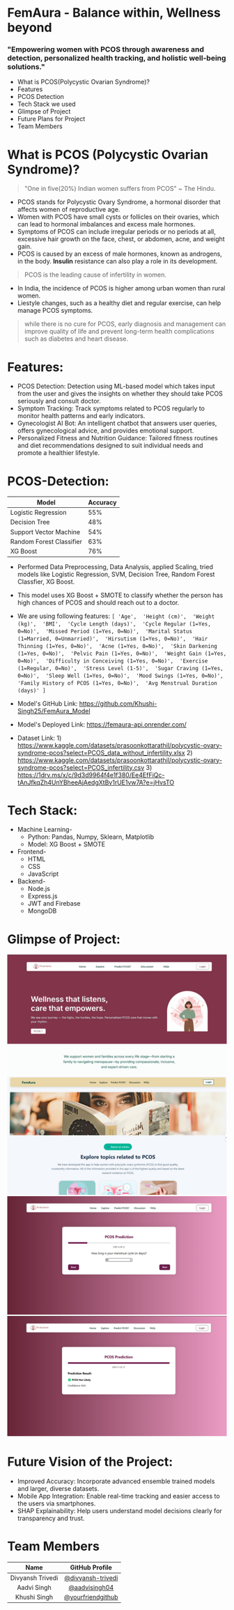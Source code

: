 # FemAura - Balance within, Wellness beyond
### "Empowering women with PCOS through awareness and detection, personalized health tracking, and holistic well-being solutions."

* What is PCOS(Polycystic Ovarian Syndrome)?
* Features
* PCOS Detection 
* Tech Stack we used 
* Glimpse of Project
* Future Plans for Project  
* Team Members

# What is PCOS (Polycystic Ovarian Syndrome)? 
> "One in five(20%) Indian women suffers from PCOS" ~ The Hindu.
* PCOS stands for Polycystic Ovary Syndrome, a hormonal disorder that affects women of reproductive age.
* Women with PCOS have small cysts or follicles on their ovaries, which can lead to hormonal imbalances and excess male hormones.
* Symptoms of PCOS can include irregular periods or no periods at all, excessive hair growth on the face, chest, or abdomen, acne, and weight gain.
* PCOS is caused by an excess of male hormones, known as androgens, in the body. **Insulin** resistance can also play a role in its development.
> PCOS is the leading cause of infertility in women.
* In India, the incidence of PCOS is higher among urban women than rural women.
* Liestyle changes, such as a healthy diet and regular exercise, can help manage PCOS symptoms.
> while there is no cure for PCOS, early diagnosis and management can improve quality of life and prevent long-term health complications such as diabetes and heart disease.

# Features:
* PCOS Detection: Detection using ML-based model which takes input from the user and gives the insights on whether they should take PCOS seriously and consult doctor.
* Symptom Tracking: Track symptoms related to PCOS regularly to monitor health patterns and early indicators.
* Gynecologist AI Bot: An intelligent chatbot that answers user queries, offers gynecological advice, and provides emotional support.
* Personalized Fitness and Nutrition Guidance: Tailored fitness routines and diet recommendations designed to suit individual needs and promote a healthier lifestyle.

# PCOS-Detection:
| Model | Accuracy | 
| --- | --- |
| Logistic Regression | 55% |
| Decision Tree | 48% | 
| Support Vector Machine | 54% | 
| Random Forest Classifier | 63% |
| XG Boost | 76% | 

* Performed Data Preprocessing, Data Analysis, applied Scaling, tried models like Logistic Regression, SVM, Decision Tree, Random Forest Classfier, XG Boost.
* This model uses XG Boost + SMOTE to classify whether the person has high chances of PCOS and should reach out to a doctor.
* We are using following features:
    `[
        'Age', 
        'Height (cm)', 
        'Weight (kg)', 
        'BMI', 
        'Cycle Length (days)', 
        'Cycle Regular (1=Yes, 0=No)', 
        'Missed Period (1=Yes, 0=No)', 
        'Marital Status (1=Married, 0=Unmarried)', 
        'Hirsutism (1=Yes, 0=No)', 
        'Hair Thinning (1=Yes, 0=No)', 
        'Acne (1=Yes, 0=No)', 
        'Skin Darkening (1=Yes, 0=No)', 
        'Pelvic Pain (1=Yes, 0=No)', 
        'Weight Gain (1=Yes, 0=No)', 
        'Difficulty in Conceiving (1=Yes, 0=No)', 
        'Exercise (1=Regular, 0=No)', 
        'Stress Level (1-5)', 
        'Sugar Craving (1=Yes, 0=No)', 
        'Sleep Well (1=Yes, 0=No)', 
        'Mood Swings (1=Yes, 0=No)', 
        'Family History of PCOS (1=Yes, 0=No)', 
        'Avg Menstrual Duration (days)'
    ]`
       
* Model's GitHub Link: https://github.com/Khushi-Singh25/FemAura_Model
* Model's Deployed Link: https://femaura-api.onrender.com/
* Dataset Link: 1) https://www.kaggle.com/datasets/prasoonkottarathil/polycystic-ovary-syndrome-pcos?select=PCOS_data_without_infertility.xlsx
                2) https://www.kaggle.com/datasets/prasoonkottarathil/polycystic-ovary-syndrome-pcos?select=PCOS_infertility.csv
                3) https://1drv.ms/x/c/9d3d9964f4e1f380/Ee4EfFiQc-tAnJfkqZh4UnYBheeAjAedgXtBv1rUE1vw7A?e=jHvsTO

# Tech Stack:
* Machine Learning-
  * Python: Pandas, Numpy, Sklearn, Matplotlib
  * Model: XG Boost + SMOTE
* Frontend-
  * HTML
  * CSS
  * JavaScript
* Backend-
  * Node.js
  * Express.js
  * JWT and Firebase 
  * MongoDB

# Glimpse of Project:
![Home-Page](images/home.jpg)
![Explore-Page](images/explore.jpg)
![Quiz-Page](images/quiz.jpg)
![Predict-Page](images/predict.jpg)

# Future Vision of the Project:
* Improved Accuracy: Incorporate advanced ensemble trained models and larger, diverse datasets.
* Mobile App Integration: Enable real-time tracking and easier access to the users via smartphones.
* SHAP Explainability: Help users understand model decisions clearly for transparency and trust. 

# Team Members

| Name | GitHub Profile |
|:----:|:--------------:|
| Divyansh Trivedi | [@divyansh-trivedi](https://github.com/divyansh-trivedi) |
| Aadvi Singh | [@aadvisingh04](https://github.com/aadvisingh04) |
| Khushi Singh  | [@yourfriendgithub](https://github.com/Khushi-Singh25) |
